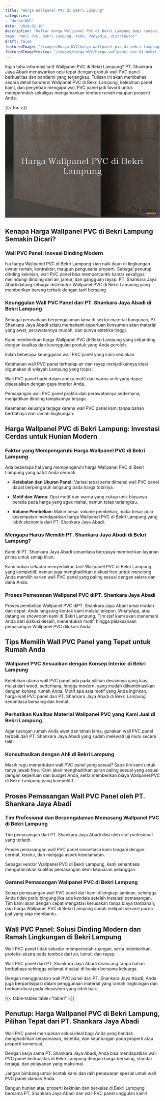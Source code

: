 ```yaml
---
title: "Harga Wallpanel PVC di Bekri Lampung"
categories:
- "Harga-WVC"
date: "2024-02-16"
description: "Daftar Harga Wallpanel PVC di Bekri Lampung bagi hunian, kantor, dan ritel. Material berkualitas, variasi motif, variasi warna elegan, dengan layanan pemasangan dikerjakan oleh tenaga ahli ahli dan jaminan resmi!|Jasa penyediaan Wallpanel PVC di Bekri Lampung untuk kebutuhan hunian, perkantoran, maupun gerai, dengan produk terbaik dan penempatan oleh tenaga ahli profesional dan kepastian resmi.|Pilihan Wallpanel PVC di Bekri Lampung yang terbukti bagi hunian, perkantoran, serta ritel, bersama panel unggulan dan instalasi oleh tenaga ahli ahli serta garansi resmi.|Penyediaan Wallpanel PVC di Bekri Lampung bagi rumah, office, dan ritel, beserta material unggulan dan penempatan ditangani oleh tim ahli, dilengkapi beserta kepastian resmi.}"
tags: "Wall PVC, Bekri Lampung, toko, Penyedia, distributor"
draft: false
featuredImage: "/images/Harga-WVC/harga-wallpanel-pvc-di-bekri-lampung.png"
featuredImagePreview: "/images/Harga-WVC/harga-wallpanel-pvc-di-bekri-lampung.png"
---
```


Ingin tahu informasi tarif Wallpanel PVC di Bekri Lampung? PT. Shankara Jaya Abadi menawarkan opsi tepat dengan produk wall PVC panel berkualitas dan banderol yang terjangkau. Tulisan ini akan membahas secara detail banderol Wallpanel PVC di Bekri Lampung, kelebihan panel kami, dan penyebab mengapa wall PVC panel jadi favorit untuk memperindah sekaligus mengamankan tembok rumah maupun properti Anda.

{{< toc >}}

![Harga Wallpanel PVC di Bekri Lampung](/images/Harga-WVC/Harga-Wallpanel-PVC-di-Bekri-Lampung.png)

## Kenapa Harga Wallpanel PVC di Bekri Lampung Semakin Dicari?

### Wall PVC Panel: Inovasi Dinding Modern

Isu harga Wallpanel PVC di Bekri Lampung kian naik daun di lingkungan owner rumah, kontraktor, maupun pengusaha properti. Sebagai penutup dinding kekinian, wall PVC panel bisa mempercantik kamar sekaligus melindungi dinding dari air, jamur, dan gangguan rayap. PT. Shankara Jaya Abadi datang sebagai distributor Wallpanel PVC di Bekri Lampung yang memberikan barang terbaik dengan tarif bersaing

### Keunggulan Wall PVC Panel dari PT. Shankara Jaya Abadi di Bekri Lampung

Sebagai perusahaan berpengalaman lama di sektor material bangunan, PT. Shankara Jaya Abadi selalu memahami keperluan konsumen akan material yang awet, perawatannya mudah, dan punya estetika tinggi.

Kami memberikan harga Wallpanel PVC di Bekri Lampung yang sebanding dengan kualitas dan keunggulan produk yang Anda peroleh.

Inilah beberapa keunggulan wall PVC panel yang kami sediakan:

Ketahanan wall PVC panel terhadap air dan rayap menjadikannya ideal digunakan di wilayah Lampung yang tropis.

Wall PVC panel hadir dalam aneka motif dan warna unik yang dapat disesuaikan dengan gaya interior Anda.

Pemasangan wall PVC panel praktis dan perawatannya sederhana, menjadikan dinding tampilannya terjaga.

Keamanan keluarga terjaga karena wall PVC panel kami tanpa bahan berbahaya dan ramah lingkungan.

## Harga Wallpanel PVC di Bekri Lampung: Investasi Cerdas untuk Hunian Modern

### Faktor yang Mempengaruhi Harga Wallpanel PVC di Bekri Lampung

Ada beberapa hal yang mempengaruhi harga Wallpanel PVC di Bekri Lampung yang patut Anda cermati.

- **Ketebalan dan Ukuran Panel:** Variasi tebal serta dimensi wall PVC panel dapat berpengaruh langsung pada harga totalnya.

- **Motif dan Warna:** Opsi motif dan warna yang cukup unik biasanya berada pada harga yang agak mahal, namun tetap terjangkau.

- **Volume Pembelian:** Makin besar volume pembelian, maka besar pula kesempatan mendapatkan harga Wallpanel PVC di Bekri Lampung yang lebih ekonomis dari PT. Shankara Jaya Abadi.

### Mengapa Harus Memilih PT. Shankara Jaya Abadi di Bekri Lampung?

Kami di PT. Shankara Jaya Abadi senantiasa berupaya memberikan layanan prima untuk setiap klien.

Kami bukan sekadar menyediakan tarif Wallpanel PVC di Bekri Lampung yang kompetitif, namun juga menghadirkan diskusi free untuk menolong Anda memilih varian wall PVC panel yang paling sesuai dengan selera dan dana Anda.

### Proses Pemesanan Wallpanel PVC diPT. Shankara Jaya Abadi

Proses pembelian Wallpanel PVC diPT. Shankara Jaya Abadi amat mudah dan cepat. Anda langsung kontak kami melalui telepon, WhatsApp, atau datang ke showroom kami di Bekri Lampung. Tim staf kami akan menemani Anda dari diskusi desain, menentukan motif, hingga pelaksanaan pemasangan Wallpanel PVC dilokasi Anda.

## Tips Memilih Wall PVC Panel yang Tepat untuk Rumah Anda

### Wallpanel PVC Sesuaikan dengan Konsep Interior di Bekri Lampung

Kelebihan utama wall PVC panel ada pada pilihan desainnya yang luas, mulai dari wood, sederhana, hingga modern, yang mudah dikombinasikan dengan konsep rumah Anda. Motif apa saja motif yang Anda inginkan, harga wall PVC panel dari PT. Shankara Jaya Abadi di Bekri Lampung senantiasa bersaing dan hemat.

### Perhatikan Kualitas Material Wallpanel PVC yang Kami Jual di Bekri Lampung

Agar ruangan rumah Anda awet dan tahan lama, gunakan wall PVC panel terbaik dari PT. Shankara Jaya Abadi yang sudah melewati uji mutu secara teliti.

### Konsultasikan dengan Ahli di Bekri Lampung

Masih ragu menentukan wall PVC panel yang sesuai? Sapa tim kami untuk tanya jawab free. Kami akan menghadirkan saran paling sesuai yang sesuai dengan keperluan dan budget Anda, serta memberikan biaya Wallpanel PVC di Bekri Lampung yang kompetitif.

## Proses Pemasangan Wall PVC Panel oleh PT. Shankara Jaya Abadi

### Tim Profesional dan Berpengalaman Memasang Wallpanel PVC di Bekri Lampung

Tim pemasangan dari PT. Shankara Jaya Abadi diisi oleh staf profesional yang terlatih.

Proses pemasangan wall PVC panel senantiasa kami tangani dengan cermat, teratur, dan menjaga aspek keselamatan.

Sebagai vendor Wallpanel PVC di Bekri Lampung, kami senantiasa mengutamakan kualitas pemasangan demi kepuasan pelanggan.

### Garansi Pemasangan Wallpanel PVC di Bekri Lampung

Setiap pemasangan wall PVC panel dari kami dilengkapi jaminan, sehingga Anda tidak perlu bingung jika ada kendala setelah instalasi pemasangan. Tim kami akan dengan cepat mengatasi kerusakan tanpa biaya tambahan, dan harga Wallpanel PVC di Bekri Lampung sudah meliputi service purna jual yang siap membantu.

## Wall PVC Panel: Solusi Dinding Modern dan Ramah Lingkungan di Bekri Lampung

Wall PVC panel tidak sekadar memperindah ruangan, serta memberikan proteksi ekstra pada tembok dari air, lumut, dan rayap.

Wall PVC panel dari PT. Shankara Jaya Abadi dirancang tanpa bahan berbahaya sehingga selamat dipakai di hunian bersama keluarga.

Dengan menggunakan wall PVC panel dari PT. Shankara Jaya Abadi, Anda juga berpartisipasi dalam penggunaan material yang ramah lingkungan dan berkontribusi pada ekosistem yang lebih baik.

{{< table-tables table="table1" >}}

## Penutup: Harga Wallpanel PVC di Bekri Lampung, Pilihan Tepat dari PT. Shankara Jaya Abadi

Wall PVC panel merupakan solusi ideal bagi Anda yang hendak menghadirkan kenyamanan, estetika, dan keuntungan pada properti atau properti komersial.

Dengan kerja sama PT. Shankara Jaya Abadi, Anda bisa mendapatkan wall PVC panel berkualitas di Bekri Lampung dengan harga bersaing, standar terjaga, dan pelayanan yang maksimal.

Jangan bimbang untuk kontak kami dan raih penawaran spesial untuk wall PVC panel idaman Anda.

Bangun hunian atau properti kekinian dan berkelas di Bekri Lampung bersama PT. Shankara Jaya Abadi dan wall PVC panel unggulan kami!
